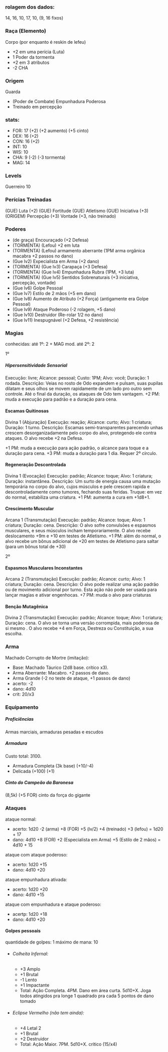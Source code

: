 ### rolagem dos dados:
14, 16, 10, 17, 10, (9, 16 fixos)

### Raça (Elemento)
Corpo (por enquanto é reskin de lefeu)
- +2 em uma perícia (Luta)
- 1 Poder da tormenta
- +2 em 3 atributos
- -2 CHA

### Origem
Guarda
  - (Poder de Combate) Empunhadura Poderosa
  - Treinado em percepção

### stats:
  - FOR: 17 (+2) (+2 aumento) (+5 cinto)
  - DEX: 16 (+2)
  - CON: 16 (+2)
  - INT: 10
  - WIS: 10
  - CHA: 9  (-2) (-3 tormenta)
  - MAG: 14

### Levels
Guerreiro 10

### Perícias Treinadas
(GUE) Luta (+2)
(GUE) Fortitude
(GUE) Atletismo
(GUE) Iniciativa (+3)
(ORIGEM) Percepção (+3)
Vontade (+3, não treinado)

### Poderes
- (de graça) Encouraçado (+2 Defesa)
- (TORMENTA) (Lefou) +2 em luta
- (TORMENTA) (Lefou) armamento aberrante (1PM arma orgânica macabra +2 passos no dano)
- (Gue lv2) Expecialista em Arma (+2 dano)
- (TORMENTA) (Gue lv3) Carapaça (+3 Defesa)
- (TORMENTA) (Gue lv4) Empunhadura Rubra (1PM, +3 luta)
- (TORMENTA) (Gue lv5) Sentidos Sobrenaturais (+3 iniciativa, percepção, vontade)
- (Gue lv6) Golpe Pessoal
- (Gue lv7) Estilo de 2 mãos (+5 em dano)
- (Gue lv8) Aumento de Atributo (+2 Força) (antigamente era Golpe Pessoal)
- (Gue lv9) Ataque Poderoso (-2 rolagem, +5 dano)
- (Gue lv10) Destruidor (Re-rolar 1/2 no dano)
- (Gue lv11) Inespugnável (+2 Defesa, +2 resistência)

### Magias
conhecidas:
até 1º: 2 + MAG mod.
até 2º: 2

1º
##### Hipersensitividade Sensorial
Execução: livre; Alcance: pessoal; Custo: 1PM; Alvo: você; Duração: 1 rodada.
Descrição: Veias no rosto de Odo expandem e pulsam, suas pupilas dilatam e seus olhos se movem rapidamente de um lado pro outro sem controle. Até o final da duração, os ataques de Odo tem vantagem.
+2 PM: muda a execução para padrão e a duração para cena.

#### Escamas Quitinosas
Divina 1 (Abjuração)
Execução: reação; Alcance: curto; Alvo: 1 criatura; Duração: 1 turno.
Descrição: Escamas semi-transparentes parecendo unhas crescem desorganizadamente pelo corpo do alvo, protegendo ele contra ataques. O alvo recebe +2 na Defesa.

+1 PM: muda a execução para ação padrão, o alcance para toque e a duração para cena.
+3 PM: muda a duração para 1 dia. Requer 2º círculo.

#### Regeneração Descontrolada
Divina 1 (Evocação)
Execução: padrão; Alcance: toque; Alvo: 1 criatura; Duração: instantânea.
Descrição: Um surto de energia causa uma mutação temporária no corpo do alvo, cujos músculos e pele crescem rapida e descontroladamente como tumores, fechando suas feridas.
Truque: em vez do normal, estabiliza uma criatura.
+1 PM: aumenta a cura em +1d8+1.

#### Crescimento Muscular
Arcana 1 (Transmutação)
Execução: padrão; Alcance: toque; Alvo: 1 criatura; Duração: cena.
Descrição: O alvo sofre convulsões e espasmos musculares, e seus músculos incham temporariamente. O alvo recebe deslocamento +9m e +10 em testes de Atletismo.
+1 PM: além do normal, o alvo recebe um bônus adicional de +20 em testes de Atletismo para saltar (para um bônus total de +30)

2º
#### Espasmos Musculares Inconstantes
Arcana 2 (Transmutação)
Execução: padrão; Alcance: curto; Alvo: 1 criatura; Duração: cena.
Descrição: O alvo pode realizar uma ação padrão ou de movimento adicional por turno. Esta ação não pode ser usada para lançar magias e ativar engenhocas.
+7 PM: muda o alvo para criaturas

#### Benção Mutagênica
Divina 2 (Transmutação)
Execução: padrão; Alcance: toque; Alvo: 1 criatura; Duração: cena.
O alvo se torna uma versão corrompida, mais poderosa de si mesmo . O alvo recebe +4 em Força, Destreza ou Constituição, a sua escolha.

### Arma
Machado Corrupto de Mortre (imitação):
  - Base: Machado Táurico (2d8 base. crítico x3).
  - Arma Aberrante: Macabro. +2 passos de dano.
  - Arma Grande (-2 no teste de ataque, +1 passos de dano)
  - acerto: -2
  - dano: 4d10
  - crit: 20/x3

### Equipamento
##### Proficiências
Armas marciais, armaduras pesadas e escudos

##### Armadura
Custo total: 3100.
  - Armadura Completa (3k base) (+10/-4)
  - Delicada (+100) (+1)

##### Cinto do Campeão da Baronesa
(8,5k) (+5 FOR) cinto da força do gigante

### Ataques
ataque normal:
  - acerto: 1d20 -2 (arma) +8 (FOR) +5 (lv/2) +4 (treinado) +3 (lefou) = 1d20 + 17
  - dano: 4d10 +8 (FOR) +2 (Especialista em Arma) +5 (Estilo de 2 mãos) = 4d10 + 15

ataque com ataque poderoso:
  - acerto: 1d20 +15
  - dano: 4d10 +20

ataque empunhadura ativada:
  - acerto: 1d20 +20
  - dano: 4d10 +15

ataque com empunhadura e ataque poderoso:
  - acertp: 1d20 +18
  - dano: 4d10 +20

#### Golpes pessoais
quantidade de golpes: 1
máximo de mana: 10

- ###### Colheita Infernal:
  - +3 Amplo
  - +1 Brutal
  - -1 Lento
  - +1 Impactante
  - Total: Ação Completa. 4PM. Dano em área curta. 5d10+X. Joga todos atingidos pra longe 1 quadrado pra cada 5 pontos de dano tomado

- ###### Eclipse Vermelho (não tem ainda):
  - +4 Letal 2
  - +1 Brutal
  - +2 Destruidor
  - Total: Ação Maior. 7PM. 5d10+X. crítico (15/x4)
